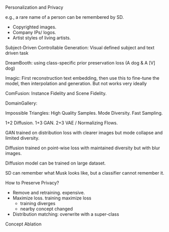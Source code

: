 Personalization and Privacy

e.g., a rare name of a person can be remembered by SD.

- Copyrighted images.
- Company IPs/ logos. 
- Artist styles of living artists.



Subject-Driven Controllable Generation: Visual defined subject and text driven task

DreamBooth: using class-specific prior preservation loss (A dog & A [V] dog)

Imagic: First reconstruction text embedding, then use this to fine-tune the model, then interpolation and generation. But not works very ideally

ComFusion: Instance Fidelity and Scene Fidelity.

DomainGallery:  



Impossible Triangles: High Quality Samples.	Mode Diversity.	Fast Sampling.

1+2 Diffusion. 1+3 GAN. 2+3 VAE / Normalizing Flows.



GAN trained on distribution loss with clearer images but mode collapse and limited diversity.

Diffusion trained on point-wise loss with maintained diversity but with blur images.

Diffusion model can be trained on large dataset.



SD can remember what Musk looks like, but a classifier cannot remember it.



How to Preserve Privacy?

- Remove and retraining. expensive.
- Maximize loss. training maximize loss
  - training diverges
  - nearby concept changed
- Distribution matching: overwrite with a super-class

Concept Ablation

